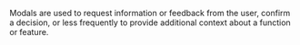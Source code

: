 Modals are used to request information or feedback from the user, confirm a decision, or less frequently to provide additional context about a function or feature.
